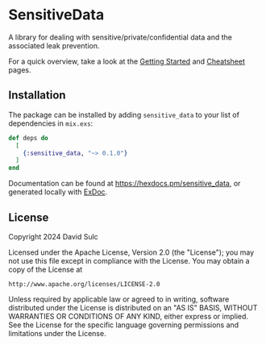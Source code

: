 # SensitiveData

A library for dealing with sensitive/private/confidential data and the
associated leak prevention.

For a quick overview, take a look at the [Getting Started](getting_started.html)
and [Cheatsheet](cheatsheet.html) pages.

## Installation

The package can be installed by adding `sensitive_data` to your list of
dependencies in `mix.exs`:

```elixir
def deps do
  [
    {:sensitive_data, "~> 0.1.0"}
  ]
end
```

Documentation can be found at <https://hexdocs.pm/sensitive_data>, or
generated locally with [ExDoc](https://github.com/elixir-lang/ex_doc).

## License

Copyright 2024 David Sulc

Licensed under the Apache License, Version 2.0 (the "License");
you may not use this file except in compliance with the License.
You may obtain a copy of the License at

    http://www.apache.org/licenses/LICENSE-2.0

Unless required by applicable law or agreed to in writing, software
distributed under the License is distributed on an "AS IS" BASIS,
WITHOUT WARRANTIES OR CONDITIONS OF ANY KIND, either express or implied.
See the License for the specific language governing permissions and
limitations under the License.